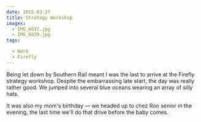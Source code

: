 ```yaml
---
date: 2015-02-27
title: Strategy Workshop
images:
  - IMG_6037.jpg
  - IMG_6039.jpg
tags:

  - Work
  - Firefly
---
```

Being let down by Southern Rail meant I was the last to arrive at the Firefly strategy workshop. Despite the embarrassing late start, the day was really rather good. We jumped into several blue oceans wearing an array of silly hats. 

It was also my mom's birthday — we headed up to chez Roo senior in the evening, the last time we'll do that drive before the baby comes. 